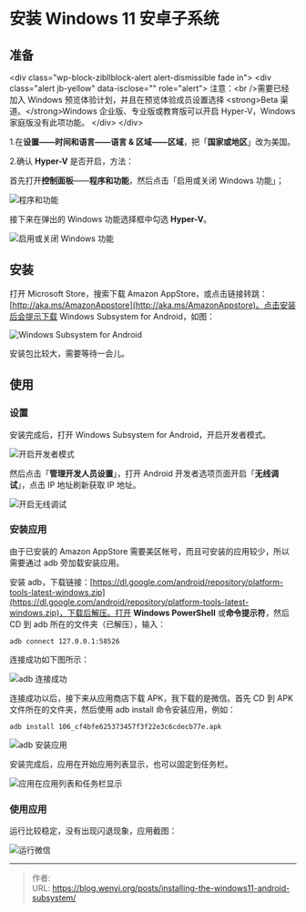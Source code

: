 # 安装 Windows 11 安卓子系统

## 准备

&lt;div class=&#34;wp-block-zibllblock-alert alert-dismissible fade in&#34;&gt;
  &lt;div class=&#34;alert jb-yellow&#34; data-isclose=&#34;&#34; role=&#34;alert&#34;&gt;
    注意：&lt;br /&gt;需要已经加入 Windows 预览体验计划，并且在预览体验成员设置选择 &lt;strong&gt;Beta 渠道。&lt;/strong&gt;Windows 企业版、专业版或教育版可以开启 Hyper-V，Windows 家庭版没有此项功能。
  &lt;/div&gt;
&lt;/div&gt;

1.在**设置——时间和语言——语言 &amp; 区域——区域**，把「**国家或地区**」改为美国。

2.确认 **Hyper-V** 是否开启，方法：

首先打开**控制面板**——**程序和功能**，然后点击「启用或关闭 Windows 功能」；

![程序和功能](1.webp)

接下来在弹出的 Windows 功能选择框中勾选 **Hyper-V**。

![启用或关闭 Windows 功能](2.webp)

## 安装

打开 Microsoft Store，搜索下载 Amazon AppStore，或点击链接转跳：[http://aka.ms/AmazonAppstore](http://aka.ms/AmazonAppstore)。点击安装后会提示下载 Windows Subsystem for Android，如图：

![Windows Subsystem for Android](3.webp)

安装包比较大，需要等待一会儿。

## 使用

### 设置

安装完成后，打开 Windows Subsystem for Android，开启开发者模式。

![开启开发者模式](4.webp)

然后点击「**管理开发人员设置**」，打开 Android 开发者选项页面开启「**无线调试**」，点击 IP 地址刷新获取 IP 地址。

![开启无线调试](5.webp)

### 安装应用

由于已安装的 Amazon AppStore 需要美区帐号，而且可安装的应用较少，所以需要通过 adb 旁加载安装应用。

安装 adb，下载链接：[https://dl.google.com/android/repository/platform-tools-latest-windows.zip](https://dl.google.com/android/repository/platform-tools-latest-windows.zip)，下载后解压。打开 **Windows PowerShell** 或**命令提示符**，然后 CD 到 adb 所在的文件夹（已解压），输入：

    adb connect 127.0.0.1:58526

连接成功如下图所示：

![adb 连接成功](6.webp)

连接成功以后，接下来从应用商店下载 APK，我下载的是微信。首先 CD 到 APK 文件所在的文件夹，然后使用 adb install 命令安装应用，例如：

    adb install 106_cf4bfe625373457f3f22e3c6cdecb77e.apk

![adb 安装应用](7.webp)

安装完成后，应用在开始应用列表显示，也可以固定到任务栏。

![应用在应用列表和任务栏显示](8.webp)

### 使用应用

运行比较稳定，没有出现闪退现象，应用截图：

![运行微信](9.webp)


---

> 作者:   
> URL: https://blog.wenyi.org/posts/installing-the-windows11-android-subsystem/  

